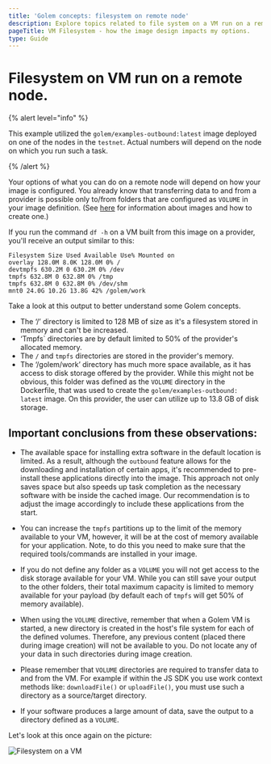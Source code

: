 ```yaml
---
title: 'Golem concepts: filesystem on remote node'
description: Explore topics related to file system on a VM run on a remote node to better design your custom image.
pageTitle: VM Filesystem - how the image design impacts my options.
type: Guide
---
```


# Filesystem on VM run on a remote node.

{% alert level="info" %}

This example utilized the `golem/examples-outbound:latest` image deployed on one of the nodes in the `testnet`. Actual numbers will depend on the node on which you run such a task.

{% /alert %}

Your options of what you can do on a remote node will depend on how your image is configured. You already know that transferring data to and from a provider is possible only to/from folders that are configured as `VOLUME` in your image definition. (See [here](/docs/creators/javascript/guides/golem-images) for information about images and how to create one.)

If you run the command `df -h` on a VM built from this image on a provider, you'll receive an output similar to this:

```
Filesystem Size Used Available Use% Mounted on
overlay 128.0M 8.0K 128.0M 0% /
devtmpfs 630.2M 0 630.2M 0% /dev
tmpfs 632.8M 0 632.8M 0% /tmp
tmpfs 632.8M 0 632.8M 0% /dev/shm
mnt0 24.0G 10.2G 13.8G 42% /golem/work
```

Take a look at this output to better understand some Golem concepts.

- The ‘/’ directory is limited to 128 MB of size as it's a filesystem stored in memory and can't be increased.
- ‘Tmpfs` directories are by default limited to 50% of the provider's allocated memory.
- The `/` and `tmpfs` directories are stored in the provider's memory.
- The ‘/golem/work’ directory has much more space available, as it has access to disk storage offered by the provider. While this might not be obvious, this folder was defined as the `VOLUME` directory in the Dockerfile, that was used to create the `golem/examples-outbound: latest` image. On this provider, the user can utilize up to 13.8 GB of disk storage.

## Important conclusions from these observations:

- The available space for installing extra software in the default location is limited. As a result, although the `outbound` feature allows for the downloading and installation of certain apps, it's recommended to pre-install these applications directly into the image. This approach not only saves space but also speeds up task completion as the necessary software with be inside the cached image. Our recommendation is to adjust the image accordingly to include these applications from the start.

- You can increase the `tmpfs` partitions up to the limit of the memory available to your VM, however, it will be at the cost of memory available for your application. Note, to do this you need to make sure that the required tools/commands are installed in your image.

- If you do not define any folder as a `VOLUME` you will not get access to the disk storage available for your VM. While you can still save your output to the other folders, their total maximum capacity is limited to memory available for your payload (by default each of `tmpfs` will get 50% of memory available).

- When using the `VOLUME` directive, remember that when a Golem VM is started, a new directory is created in the host's file system for each of the defined volumes. Therefore, any previous content (placed there during image creation) will not be available to you. Do not locate any of your data in such directories during image creation.

- Please remember that `VOLUME` directories are required to transfer data to and from the VM. For example if within the JS SDK you use work context methods like: `downloadFile()` or `uploadFile()`, you must use such a directory as a source/target directory.

- If your software produces a large amount of data, save the output to a directory defined as a `VOLUME`.

Let's look at this once again on the picture:

![Filesystem on a VM](/requestor-vm-comms.jpg)

